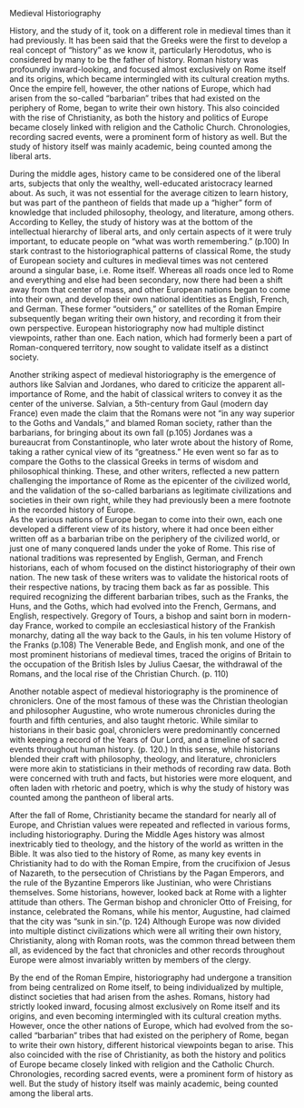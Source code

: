 
Medieval Historiography

History, and the study of it, took on a different role in medieval times than it had previously.  It has been said that the Greeks were the first to develop a real concept of “history” as we know it, particularly Herodotus, who is considered by many to be the father of history.  Roman history was profoundly inward-looking, and focused almost exclusively on Rome itself and its origins, which became intermingled with its cultural creation myths.  Once the empire fell, however, the other nations of Europe, which had arisen from the so-called “barbarian” tribes that had existed on the periphery of Rome, began to write their own history.  This also coincided with the rise of Christianity, as both the history and politics of Europe became closely linked with religion and the Catholic Church.  Chronologies, recording sacred events, were a prominent form of history as well.  But the study of history itself was mainly academic, being counted among the liberal arts.  

During the middle ages, history came to be considered one of the liberal arts, subjects that only the wealthy, well-educated aristocracy learned about.  As such, it was not essential for the average citizen to learn history, but was part of the pantheon of fields that made up a “higher” form of knowledge that included philosophy, theology, and literature, among others.  According to Kelley, the study of history was at the bottom of the intellectual hierarchy of liberal arts, and only certain aspects of it were truly important, to educate people on “what was worth remembering.” (p.100)
In stark contrast to the historiographical patterns of classical Rome, the study of European society and cultures in medieval times was not centered around a singular base, i.e. Rome itself.  Whereas all roads once led to Rome and everything and else had been secondary, now there had been a shift away from that center of mass, and other European nations began to come into their own, and develop their own national identities as English, French, and German.  These former “outsiders,” or satellites of the Roman Empire subsequently began writing their own history, and recording it from their own perspective.  European historiography now had multiple distinct viewpoints, rather than one.  Each nation, which had formerly been a part of Roman-conquered territory, now sought to validate itself as a distinct society.  

Another striking aspect of medieval historiography is the emergence of authors like Salvian and Jordanes, who dared to criticize the apparent all-importance of Rome, and the habit of classical writers to convey it as the center of the universe.  Salvian, a 5th-century from Gaul (modern day France) even made the claim that the Romans were not “in any way superior to the Goths and Vandals,” and blamed Roman society, rather than the barbarians, for bringing about its own fall (p.105) Jordanes was a bureaucrat from Constantinople, who later wrote about the history of Rome, taking a rather cynical view of its “greatness.”  He even went so far as to compare the Goths to the classical Greeks in terms of wisdom and philosophical thinking.  These, and other writers, reflected a new pattern challenging the importance of Rome as the epicenter of the civilized world, and the validation of the so-called barbarians as legitimate civilizations and societies in their own right, while they had previously been a mere footnote in the recorded history of Europe.  
As the various nations of Europe began to come into their own, each one developed a different view of its history, where it had once been either written off as a barbarian tribe on the periphery of the civilized world, or just one of many conquered lands under the yoke of Rome.  This rise of national traditions was represented by English, German, and French historians, each of whom focused on the distinct historiography of their own nation.  The new task of these writers was to validate the historical roots of their respective nations, by tracing them back as far as possible.  This required recognizing the different barbarian tribes, such as the Franks, the Huns, and the Goths, which had evolved into the French, Germans, and English, respectively.  Gregory of Tours, a bishop and saint born in modern-day France, worked to compile an ecclesiastical history of the Frankish monarchy, dating all the way back to the Gauls, in his ten volume History of the Franks (p.108) The Venerable Bede, and English monk, and one of the most prominent historians of medieval times, traced the origins of Britain to the occupation of the British Isles by Julius Caesar, the withdrawal of the Romans, and the local rise of the Christian Church. (p. 110)

Another notable aspect of medieval historiography is the prominence of chroniclers.  One of the most famous of these was the Christian theologian and philosopher Augustine, who wrote numerous chronicles during the fourth and fifth centuries, and also taught rhetoric.  While similar to historians in their basic goal, chroniclers were predominantly concerned with keeping a record of the Years of Our Lord, and a timeline of sacred events throughout human history. (p. 120.)  In this sense, while historians blended their craft with philosophy, theology, and literature, chroniclers were more akin to statisticians in their methods of recording raw data.  Both were concerned with truth and facts, but histories were more eloquent, and often laden with rhetoric and poetry, which is why the study of history was counted among the pantheon of liberal arts.  

After the fall of Rome, Christianity became the standard for nearly all of Europe, and Christian values were repeated and reflected in various forms, including historiography.  During the Middle Ages history was almost inextricably tied to theology, and the history of the world as written in the Bible.  It was also tied to the history of Rome, as many key events in Christianity had to do with the Roman Empire, from the crucifixion of Jesus of Nazareth, to the persecution of Christians by the Pagan Emperors, and the rule of the Byzantine Emperors like Justinian, who were Christians themselves.  Some historians, however, looked back at Rome with a lighter attitude than others.  The German bishop and chronicler Otto of Freising, for instance, celebrated the Romans, while his mentor, Augustine, had claimed that the city was “sunk in sin.”(p. 124) Although Europe was now divided into multiple distinct civilizations which were all writing their own history, Christianity, along with Roman roots, was the common thread between them all, as evidenced by the fact that chronicles and other records throughout Europe were almost invariably written by members of the clergy.  

By the end of the Roman Empire, historiography had undergone a transition from being centralized on Rome itself, to being individualized by multiple, distinct societies that had arisen from the ashes.  Romans, history had strictly looked inward, focusing almost exclusively on Rome itself and its origins, and even becoming intermingled with its cultural creation myths.  However, once the other nations of Europe, which had evolved from the so-called “barbarian” tribes that had existed on the periphery of Rome, began to write their own history, different historical viewpoints began to arise.  This also coincided with the rise of Christianity, as both the history and politics of Europe became closely linked with religion and the Catholic Church.  Chronologies, recording sacred events, were a prominent form of history as well.  But the study of history itself was mainly academic, being counted among the liberal arts.
